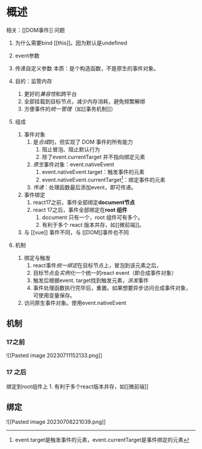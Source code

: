 # 概述
相关：[[DOM事件]] 
问题
1. 为什么需要bind [[this]]。因为默认是undefined
2. event参数
3. 传递自定义参数
本质：是个构造函数，不是原生的事件对象。

1. 目的：监管内存
	1. 更好的*兼容性*和跨平台
	2. 全部挂载到目标节点，减少内存消耗，避免频繁解绑
	3. 方便事件的*统一管理*（如[[事务机制]]）
2. 组成
	1. 事件对象 
		1. 是*合成*的，但实现了 DOM 事件的所有能力
			1. 阻止冒泡、阻止默认行为 
			2. 除了event.currentTarget 并不指向绑定元素
		2. *原生*事件对象：event.nativeEvent
			1. event.nativeEvent.target：触发事件的元素
			2. event.nativeEvent.currentTarget[^1]：绑定事件的元素
		3. *传递*：处理函数最后添加event，即可传递。
	2. 事件绑定 
		1. react17之前，事件全部绑定**document节点** 
		2. react 17之后，事件全部绑定在**root 组件** 
			1. document 只有一个，root 组件可有多个。
			2. 有利于多个 react 版本共存，如[[微前端]]。
	3. 与 [[vue]] 事件不同，与 [[DOM]]事件也不同
3. 机制
	1. 绑定与触发
		1. react事件*统一绑定*在目标节点上，冒泡到该元素之后，
		2. 目标节点会*实例化*一个统一的react event（即合成事件对象）
		3. 触发后根据event. target找到触发元素，*派发*事件
		4. 事件处理函数执行完毕后，重置。如果想要异步访问合成事件对象，可使用变量保存。
	2. 访问原生事件对象。使用event.nativeEvent
## 机制
### 17之前
![[Pasted image 20230711152133.png]] 

### 17 之后
绑定到root组件上
	1. 有利于多个react版本并存，如[[微前端]] 

## 绑定
![[Pasted image 20230708221039.png]]




[^1]: event.target是触发事件的元素，event.currentTarget是事件绑定的元素